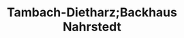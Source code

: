 ---
title: "Tambach-Dietharz;Backhaus Nahrstedt"
url: /tambach-dietharz/tambach-dietharz-backhaus-nahrstedt/
shop: Bäckerei
---